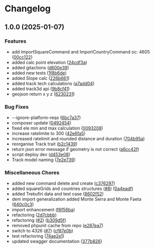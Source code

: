 # Changelog

## 1.0.0 (2025-01-07)


### Features

* add ImportSquareCommand and ImportCountryCommand oc: 4605 ([00cc122](https://github.com/webmappsrl/dem/commit/00cc122c968b1d70059acf60a2a413cd785b047e))
* added calc point elevation ([24cdf3a](https://github.com/webmappsrl/dem/commit/24cdf3a9e3e3acc9dfaa6977e565e80a80ee2e07))
* added gitactions ([d600e39](https://github.com/webmappsrl/dem/commit/d600e39a9cc98c6ebd929bd0958ce6eac1675ae5))
* added new tests ([1f8b6de](https://github.com/webmappsrl/dem/commit/1f8b6deed02f986d3d12548b60fcb9bcf9911d3d))
* added Slope calc ([226b661](https://github.com/webmappsrl/dem/commit/226b661cf10f34bf9969ff69ab7b5d4f63dcc90f))
* added track tech calculations ([a7add04](https://github.com/webmappsrl/dem/commit/a7add04ba48493d1c46d2c37202c25244e090791))
* added track3d api ([9b8cf41](https://github.com/webmappsrl/dem/commit/9b8cf41260dde4a6b9b1da4a151e0ca3fc10fbda))
* geojson return x y z ([6230231](https://github.com/webmappsrl/dem/commit/62302317c77377b95f81d5e71b9f0f7450ff3ca3))


### Bug Fixes

* --ignore-platform-reqs ([6bc7a37](https://github.com/webmappsrl/dem/commit/6bc7a3708ca9e0bae32a105c7501911bc2020156))
* composer update ([0492454](https://github.com/webmappsrl/dem/commit/0492454ce85203acc86781f18fd00844c0b27239))
* fixed ele min and max calculation ([0093208](https://github.com/webmappsrl/dem/commit/009320835d4d285e9063be547634ef32a9079ed4))
* increase ratelimite to 300 ([42e6fa5](https://github.com/webmappsrl/dem/commit/42e6fa58fd32db89203cb512e5ad204581314cd3))
* increased ratelimit and rounded distance and duration ([704b95a](https://github.com/webmappsrl/dem/commit/704b95af901c5e8c6ea5d2eaa1ecba87225133d7))
* reorganise Track trait ([b2c1439](https://github.com/webmappsrl/dem/commit/b2c14399e4ad4f447c4dc271c414489568e59f1b))
* return json error message if geometry is not correct ([a6cc42f](https://github.com/webmappsrl/dem/commit/a6cc42f2358e736b95216faa343bf42b4aab6f2f))
* script deploy dev ([d453e08](https://github.com/webmappsrl/dem/commit/d453e0889e0d88d49fda00fd9bf9fa9091ad7604))
* Track model naming ([7e2e739](https://github.com/webmappsrl/dem/commit/7e2e739484672bbacdb299bed1bd51aef3b0bae9))


### Miscellaneous Chores

* added new command delete and create ([c376297](https://github.com/webmappsrl/dem/commit/c37629749306cb63a48d746dd3a6b4ebf06dc848))
* added squareGrids and countries structures ([#8](https://github.com/webmappsrl/dem/issues/8)) ([0a4eadf](https://github.com/webmappsrl/dem/commit/0a4eadfa320fd22ff9b7f5c33aec26967d6ce069))
* added Trekufiri data and test case ([8602f52](https://github.com/webmappsrl/dem/commit/8602f52420fe506961cee88b40a69d7873cec015))
* dem import generalization added Monte Serra and Monte Faeta ([640c0c3](https://github.com/webmappsrl/dem/commit/640c0c3392b4767f0dd73f2ebc7e69eae2b8b69b))
* import enhancement ([f6f56ba](https://github.com/webmappsrl/dem/commit/f6f56ba3c5e912997585aa1e3d4a80fccdf66caf))
* refactoring ([2d7cbbb](https://github.com/webmappsrl/dem/commit/2d7cbbb30c5b3115c2c3a71496503262bda356cd))
* refactoring ([#2](https://github.com/webmappsrl/dem/issues/2)) ([b309d5f](https://github.com/webmappsrl/dem/commit/b309d5f377f2d9eb973d423b0392b08c6462ba5b))
* removed phpunit cache from repo ([e287ea7](https://github.com/webmappsrl/dem/commit/e287ea7a2b43f139d27982b554419d5c05a1aa4e))
* switch to 4326 ([#7](https://github.com/webmappsrl/dem/issues/7)) ([cf87e0b](https://github.com/webmappsrl/dem/commit/cf87e0b2633509d9062388d4429370ffa7494472))
* test refactoring ([74ae2e1](https://github.com/webmappsrl/dem/commit/74ae2e119a729762af958b013adc183802dc0b12))
* updated swagger documentation ([377b826](https://github.com/webmappsrl/dem/commit/377b826513e5b2797273e9b4a17658a44d0adaec))
